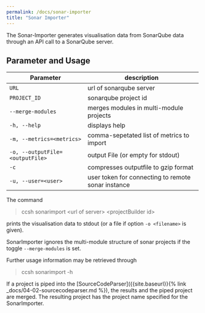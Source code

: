 ```yaml
---
permalink: /docs/sonar-importer
title: "Sonar Importer"
---
```


The Sonar-Importer generates visualisation data from SonarQube data through an API call to a SonarQube server.

## Parameter and Usage

| Parameter                       | description                                        |
| ------------------------------- | -------------------------------------------------- |
| `URL`                           | url of sonarqube server                            |
| `PROJECT_ID`                    | sonarqube project id                               |
| `--merge-modules`               | merges modules in multi-module projects            |
| `-h, --help`                    | displays help                                      |
| `-m, --metrics=<metrics>`       | comma-sepetated list of metrics to import          |
| `-o, --outputFile=<outputFile>` | output File (or empty for stdout)                  |
| `-c`                            | compresses outputfile to gzip format               |
| `-u, --user=<user>`             | user token for connecting to remote sonar instance |

The command

> ccsh sonarimport \<url of server> \<projectBuilder id>

prints the visualisation data to stdout (or a file if option `-o <filename>` is given).

SonarImporter ignores the multi-module structure of sonar projects if the toggle `--merge-modules` is set.

Further usage information may be retrieved through

> ccsh sonarimport -h

If a project is piped into the [SourceCodeParser]({{site.baseurl}}{% link _docs/04-02-sourcecodeparser.md %}), the results and the piped project are merged.
The resulting project has the project name specified for the SonarImporter.
